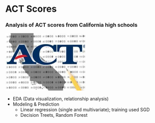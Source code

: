 # ACT Scores
### Analysis of ACT scores from California high schools

![act](act.jpg)
<br>


- EDA (Data visualization, relationship analysis)
- Modeling & Prediction
    - Linear regression (single and multivariate); training used SGD
    - Decision Treets, Random Forest
